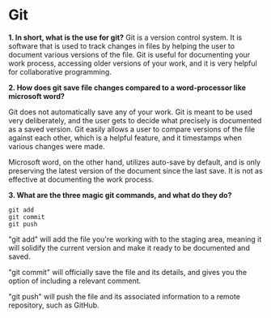 # Git 
**1. In short, what is the use for git?**
Git is a version control system. It is software that is used to track changes in files by helping the user to document various versions of the file. Git is useful for documenting your work process, accessing older versions of your work, and it is very helpful for collaborative programming. 

**2. How does git save file changes compared to a word-processor like microsoft word?**

Git does not automatically save any of your work. Git is meant to be used very deliberately, and the user gets to decide what precisely is documented as a saved version. Git easily allows a user to compare versions of the file against each other, which is a helpful feature, and it timestamps when various changes were made. 

Microsoft word, on the other hand, utilizes auto-save by default, and is only preserving the latest version of the document since the last save. It is not as effective at documenting the work process. 


**3. What are the three magic git commands, and what do they do?**
```
git add 
git commit 
git push 
```
"git add" will add the file you're working with to the staging area, meaning it will solidify the current version and make it ready to be documented and saved.

"git commit" will officially save the file and its details, and gives you the option of including a relevant comment. 

"git push" will push the file and its associated information to a remote repository, such as GitHub. 


